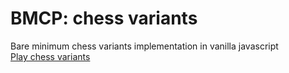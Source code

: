 # BMCP: chess variants
Bare minimum chess variants implementation in vanilla javascript<br>
<a href="https://maksimkorzh.github.io/bmcp-variants/">Play chess variants</a>
